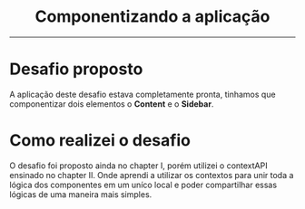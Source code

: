 <h1 align= center> Componentizando a aplicação
    
</h1>

<hr>

<h1>
    Desafio proposto
</h1>
<p> A aplicação deste desafio estava completamente pronta, tinhamos que componentizar dois elementos o <strong>Content</strong> e o <strong>Sidebar</strong>.



<h1> Como realizei o desafio
</h1>

<p>		 O desafio foi proposto ainda no chapter I, porém utilizei o contextAPI ensinado no chapter II. Onde aprendi a utilizar os contextos para unir toda a lógica dos componentes em um uníco local e poder compartilhar essas lógicas de uma maneira mais simples. 

